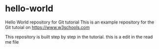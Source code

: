 # hello-world
Hello World repository for Git tutorial
This is an example repository for the Git tutoial on https://www.w3schools.com

This repository is built step by step in the tutorial.
this is a edit in the read me file
